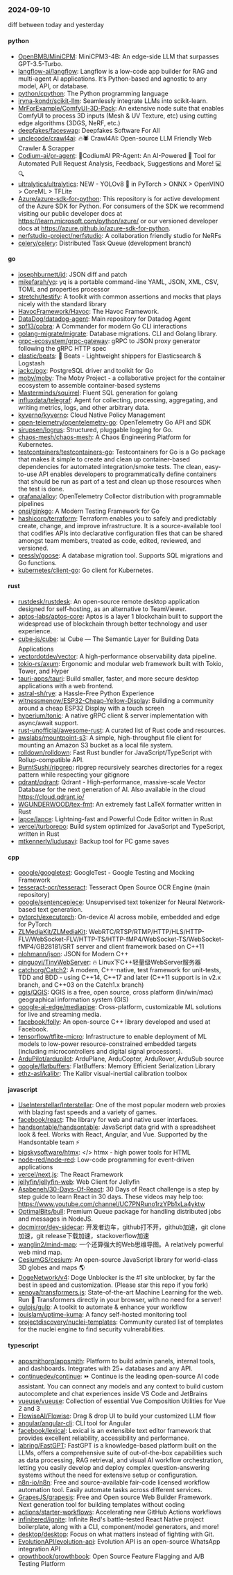 ### 2024-09-10
diff between today and yesterday

#### python
* [OpenBMB/MiniCPM](https://github.com/OpenBMB/MiniCPM): MiniCPM3-4B: An edge-side LLM that surpasses GPT-3.5-Turbo.
* [langflow-ai/langflow](https://github.com/langflow-ai/langflow): Langflow is a low-code app builder for RAG and multi-agent AI applications. It’s Python-based and agnostic to any model, API, or database.
* [python/cpython](https://github.com/python/cpython): The Python programming language
* [iryna-kondr/scikit-llm](https://github.com/iryna-kondr/scikit-llm): Seamlessly integrate LLMs into scikit-learn.
* [MrForExample/ComfyUI-3D-Pack](https://github.com/MrForExample/ComfyUI-3D-Pack): An extensive node suite that enables ComfyUI to process 3D inputs (Mesh & UV Texture, etc) using cutting edge algorithms (3DGS, NeRF, etc.)
* [deepfakes/faceswap](https://github.com/deepfakes/faceswap): Deepfakes Software For All
* [unclecode/crawl4ai](https://github.com/unclecode/crawl4ai): 🔥🕷️ Crawl4AI: Open-source LLM Friendly Web Crawler & Scrapper
* [Codium-ai/pr-agent](https://github.com/Codium-ai/pr-agent): 🚀CodiumAI PR-Agent: An AI-Powered 🤖 Tool for Automated Pull Request Analysis, Feedback, Suggestions and More! 💻🔍
* [ultralytics/ultralytics](https://github.com/ultralytics/ultralytics): NEW - YOLOv8 🚀 in PyTorch > ONNX > OpenVINO > CoreML > TFLite
* [Azure/azure-sdk-for-python](https://github.com/Azure/azure-sdk-for-python): This repository is for active development of the Azure SDK for Python. For consumers of the SDK we recommend visiting our public developer docs at https://learn.microsoft.com/python/azure/ or our versioned developer docs at https://azure.github.io/azure-sdk-for-python.
* [nerfstudio-project/nerfstudio](https://github.com/nerfstudio-project/nerfstudio): A collaboration friendly studio for NeRFs
* [celery/celery](https://github.com/celery/celery): Distributed Task Queue (development branch)

#### go
* [josephburnett/jd](https://github.com/josephburnett/jd): JSON diff and patch
* [mikefarah/yq](https://github.com/mikefarah/yq): yq is a portable command-line YAML, JSON, XML, CSV, TOML and properties processor
* [stretchr/testify](https://github.com/stretchr/testify): A toolkit with common assertions and mocks that plays nicely with the standard library
* [HavocFramework/Havoc](https://github.com/HavocFramework/Havoc): The Havoc Framework.
* [DataDog/datadog-agent](https://github.com/DataDog/datadog-agent): Main repository for Datadog Agent
* [spf13/cobra](https://github.com/spf13/cobra): A Commander for modern Go CLI interactions
* [golang-migrate/migrate](https://github.com/golang-migrate/migrate): Database migrations. CLI and Golang library.
* [grpc-ecosystem/grpc-gateway](https://github.com/grpc-ecosystem/grpc-gateway): gRPC to JSON proxy generator following the gRPC HTTP spec
* [elastic/beats](https://github.com/elastic/beats): 🐠 Beats - Lightweight shippers for Elasticsearch & Logstash
* [jackc/pgx](https://github.com/jackc/pgx): PostgreSQL driver and toolkit for Go
* [moby/moby](https://github.com/moby/moby): The Moby Project - a collaborative project for the container ecosystem to assemble container-based systems
* [Masterminds/squirrel](https://github.com/Masterminds/squirrel): Fluent SQL generation for golang
* [influxdata/telegraf](https://github.com/influxdata/telegraf): Agent for collecting, processing, aggregating, and writing metrics, logs, and other arbitrary data.
* [kyverno/kyverno](https://github.com/kyverno/kyverno): Cloud Native Policy Management
* [open-telemetry/opentelemetry-go](https://github.com/open-telemetry/opentelemetry-go): OpenTelemetry Go API and SDK
* [sirupsen/logrus](https://github.com/sirupsen/logrus): Structured, pluggable logging for Go.
* [chaos-mesh/chaos-mesh](https://github.com/chaos-mesh/chaos-mesh): A Chaos Engineering Platform for Kubernetes.
* [testcontainers/testcontainers-go](https://github.com/testcontainers/testcontainers-go): Testcontainers for Go is a Go package that makes it simple to create and clean up container-based dependencies for automated integration/smoke tests. The clean, easy-to-use API enables developers to programmatically define containers that should be run as part of a test and clean up those resources when the test is done.
* [grafana/alloy](https://github.com/grafana/alloy): OpenTelemetry Collector distribution with programmable pipelines
* [onsi/ginkgo](https://github.com/onsi/ginkgo): A Modern Testing Framework for Go
* [hashicorp/terraform](https://github.com/hashicorp/terraform): Terraform enables you to safely and predictably create, change, and improve infrastructure. It is a source-available tool that codifies APIs into declarative configuration files that can be shared amongst team members, treated as code, edited, reviewed, and versioned.
* [pressly/goose](https://github.com/pressly/goose): A database migration tool. Supports SQL migrations and Go functions.
* [kubernetes/client-go](https://github.com/kubernetes/client-go): Go client for Kubernetes.

#### rust
* [rustdesk/rustdesk](https://github.com/rustdesk/rustdesk): An open-source remote desktop application designed for self-hosting, as an alternative to TeamViewer.
* [aptos-labs/aptos-core](https://github.com/aptos-labs/aptos-core): Aptos is a layer 1 blockchain built to support the widespread use of blockchain through better technology and user experience.
* [cube-js/cube](https://github.com/cube-js/cube): 📊 Cube — The Semantic Layer for Building Data Applications
* [vectordotdev/vector](https://github.com/vectordotdev/vector): A high-performance observability data pipeline.
* [tokio-rs/axum](https://github.com/tokio-rs/axum): Ergonomic and modular web framework built with Tokio, Tower, and Hyper
* [tauri-apps/tauri](https://github.com/tauri-apps/tauri): Build smaller, faster, and more secure desktop applications with a web frontend.
* [astral-sh/rye](https://github.com/astral-sh/rye): a Hassle-Free Python Experience
* [witnessmenow/ESP32-Cheap-Yellow-Display](https://github.com/witnessmenow/ESP32-Cheap-Yellow-Display): Building a community around a cheap ESP32 Display with a touch screen
* [hyperium/tonic](https://github.com/hyperium/tonic): A native gRPC client & server implementation with async/await support.
* [rust-unofficial/awesome-rust](https://github.com/rust-unofficial/awesome-rust): A curated list of Rust code and resources.
* [awslabs/mountpoint-s3](https://github.com/awslabs/mountpoint-s3): A simple, high-throughput file client for mounting an Amazon S3 bucket as a local file system.
* [rolldown/rolldown](https://github.com/rolldown/rolldown): Fast Rust bundler for JavaScript/TypeScript with Rollup-compatible API.
* [BurntSushi/ripgrep](https://github.com/BurntSushi/ripgrep): ripgrep recursively searches directories for a regex pattern while respecting your gitignore
* [qdrant/qdrant](https://github.com/qdrant/qdrant): Qdrant - High-performance, massive-scale Vector Database for the next generation of AI. Also available in the cloud https://cloud.qdrant.io/
* [WGUNDERWOOD/tex-fmt](https://github.com/WGUNDERWOOD/tex-fmt): An extremely fast LaTeX formatter written in Rust
* [lapce/lapce](https://github.com/lapce/lapce): Lightning-fast and Powerful Code Editor written in Rust
* [vercel/turborepo](https://github.com/vercel/turborepo): Build system optimized for JavaScript and TypeScript, written in Rust
* [mtkennerly/ludusavi](https://github.com/mtkennerly/ludusavi): Backup tool for PC game saves

#### cpp
* [google/googletest](https://github.com/google/googletest): GoogleTest - Google Testing and Mocking Framework
* [tesseract-ocr/tesseract](https://github.com/tesseract-ocr/tesseract): Tesseract Open Source OCR Engine (main repository)
* [google/sentencepiece](https://github.com/google/sentencepiece): Unsupervised text tokenizer for Neural Network-based text generation.
* [pytorch/executorch](https://github.com/pytorch/executorch): On-device AI across mobile, embedded and edge for PyTorch
* [ZLMediaKit/ZLMediaKit](https://github.com/ZLMediaKit/ZLMediaKit): WebRTC/RTSP/RTMP/HTTP/HLS/HTTP-FLV/WebSocket-FLV/HTTP-TS/HTTP-fMP4/WebSocket-TS/WebSocket-fMP4/GB28181/SRT server and client framework based on C++11
* [nlohmann/json](https://github.com/nlohmann/json): JSON for Modern C++
* [qinguoyi/TinyWebServer](https://github.com/qinguoyi/TinyWebServer): 🔥 Linux下C++轻量级WebServer服务器
* [catchorg/Catch2](https://github.com/catchorg/Catch2): A modern, C++-native, test framework for unit-tests, TDD and BDD - using C++14, C++17 and later (C++11 support is in v2.x branch, and C++03 on the Catch1.x branch)
* [qgis/QGIS](https://github.com/qgis/QGIS): QGIS is a free, open source, cross platform (lin/win/mac) geographical information system (GIS)
* [google-ai-edge/mediapipe](https://github.com/google-ai-edge/mediapipe): Cross-platform, customizable ML solutions for live and streaming media.
* [facebook/folly](https://github.com/facebook/folly): An open-source C++ library developed and used at Facebook.
* [tensorflow/tflite-micro](https://github.com/tensorflow/tflite-micro): Infrastructure to enable deployment of ML models to low-power resource-constrained embedded targets (including microcontrollers and digital signal processors).
* [ArduPilot/ardupilot](https://github.com/ArduPilot/ardupilot): ArduPlane, ArduCopter, ArduRover, ArduSub source
* [google/flatbuffers](https://github.com/google/flatbuffers): FlatBuffers: Memory Efficient Serialization Library
* [ethz-asl/kalibr](https://github.com/ethz-asl/kalibr): The Kalibr visual-inertial calibration toolbox

#### javascript
* [UseInterstellar/Interstellar](https://github.com/UseInterstellar/Interstellar): One of the most popular modern web proxies with blazing fast speeds and a variety of games.
* [facebook/react](https://github.com/facebook/react): The library for web and native user interfaces.
* [handsontable/handsontable](https://github.com/handsontable/handsontable): JavaScript data grid with a spreadsheet look & feel. Works with React, Angular, and Vue. Supported by the Handsontable team ⚡
* [bigskysoftware/htmx](https://github.com/bigskysoftware/htmx): </> htmx - high power tools for HTML
* [node-red/node-red](https://github.com/node-red/node-red): Low-code programming for event-driven applications
* [vercel/next.js](https://github.com/vercel/next.js): The React Framework
* [jellyfin/jellyfin-web](https://github.com/jellyfin/jellyfin-web): Web Client for Jellyfin
* [Asabeneh/30-Days-Of-React](https://github.com/Asabeneh/30-Days-Of-React): 30 Days of React challenge is a step by step guide to learn React in 30 days. These videos may help too: https://www.youtube.com/channel/UC7PNRuno1rzYPb1xLa4yktw
* [OptimalBits/bull](https://github.com/OptimalBits/bull): Premium Queue package for handling distributed jobs and messages in NodeJS.
* [docmirror/dev-sidecar](https://github.com/docmirror/dev-sidecar): 开发者边车，github打不开，github加速，git clone加速，git release下载加速，stackoverflow加速
* [wanglin2/mind-map](https://github.com/wanglin2/mind-map): 一个还算强大的Web思维导图。A relatively powerful web mind map.
* [CesiumGS/cesium](https://github.com/CesiumGS/cesium): An open-source JavaScript library for world-class 3D globes and maps 🌎
* [DogeNetwork/v4](https://github.com/DogeNetwork/v4): Doge Unblocker is the #1 site unblocker, by far the best in speed and customization. (Please star this repo if you fork)
* [xenova/transformers.js](https://github.com/xenova/transformers.js): State-of-the-art Machine Learning for the web. Run 🤗 Transformers directly in your browser, with no need for a server!
* [gulpjs/gulp](https://github.com/gulpjs/gulp): A toolkit to automate & enhance your workflow
* [louislam/uptime-kuma](https://github.com/louislam/uptime-kuma): A fancy self-hosted monitoring tool
* [projectdiscovery/nuclei-templates](https://github.com/projectdiscovery/nuclei-templates): Community curated list of templates for the nuclei engine to find security vulnerabilities.

#### typescript
* [appsmithorg/appsmith](https://github.com/appsmithorg/appsmith): Platform to build admin panels, internal tools, and dashboards. Integrates with 25+ databases and any API.
* [continuedev/continue](https://github.com/continuedev/continue): ⏩ Continue is the leading open-source AI code assistant. You can connect any models and any context to build custom autocomplete and chat experiences inside VS Code and JetBrains
* [vueuse/vueuse](https://github.com/vueuse/vueuse): Collection of essential Vue Composition Utilities for Vue 2 and 3
* [FlowiseAI/Flowise](https://github.com/FlowiseAI/Flowise): Drag & drop UI to build your customized LLM flow
* [angular/angular-cli](https://github.com/angular/angular-cli): CLI tool for Angular
* [facebook/lexical](https://github.com/facebook/lexical): Lexical is an extensible text editor framework that provides excellent reliability, accessibility and performance.
* [labring/FastGPT](https://github.com/labring/FastGPT): FastGPT is a knowledge-based platform built on the LLMs, offers a comprehensive suite of out-of-the-box capabilities such as data processing, RAG retrieval, and visual AI workflow orchestration, letting you easily develop and deploy complex question-answering systems without the need for extensive setup or configuration.
* [n8n-io/n8n](https://github.com/n8n-io/n8n): Free and source-available fair-code licensed workflow automation tool. Easily automate tasks across different services.
* [GrapesJS/grapesjs](https://github.com/GrapesJS/grapesjs): Free and Open source Web Builder Framework. Next generation tool for building templates without coding
* [actions/starter-workflows](https://github.com/actions/starter-workflows): Accelerating new GitHub Actions workflows
* [infinitered/ignite](https://github.com/infinitered/ignite): Infinite Red's battle-tested React Native project boilerplate, along with a CLI, component/model generators, and more!
* [desktop/desktop](https://github.com/desktop/desktop): Focus on what matters instead of fighting with Git.
* [EvolutionAPI/evolution-api](https://github.com/EvolutionAPI/evolution-api): Evolution API is an open-source WhatsApp integration API
* [growthbook/growthbook](https://github.com/growthbook/growthbook): Open Source Feature Flagging and A/B Testing Platform
